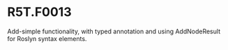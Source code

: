 # R5T.F0013
Add-simple functionality, with typed annotation and using AddNodeResult for Roslyn syntax elements.
